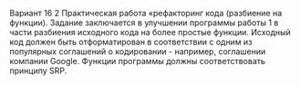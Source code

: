 Вариант 16
2 Практическая работа «рефакторинг кода (разбиение на
функции). Задание заключается в улучшении программы работы 1 в части разбиения
исходного кода на более простые функции. Исходный код должен быть отформатирован в соответствии с одним из популярных соглашений о кодировании -
например, соглашении компании Google. Функции программы должны соответствовать принципу SRP. 
